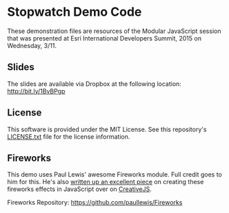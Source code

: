 # Stopwatch Demo Code
These demonstration files are resources of the Modular JavaScript session that was presented at Esri International Developers Summit, 2015 on Wednesday, 3/11.

## Slides
The slides are available via Dropbox at the following location: http://bit.ly/1BvBPgp

## License
This software is provided under the MIT License. See this repository's [LICENSE.txt](https://github.com/BlakeStearman/stopwatch-devsummit-2015/edit/master/LICENSE.txt) file for the license information.

## Fireworks
This demo uses Paul Lewis' awesome Fireworks module. Full credit goes to him for this. He's also [written up an excellent piece](http://creativejs.com/tutorials/creating-fireworks/) on creating these fireworks effects in JavaScript over on [CreativeJS](http://creativejs.com/).

Fireworks Repository: https://github.com/paullewis/Fireworks

